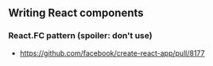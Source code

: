 ## Writing React components

### React.FC pattern (spoiler: don't use)
- https://github.com/facebook/create-react-app/pull/8177